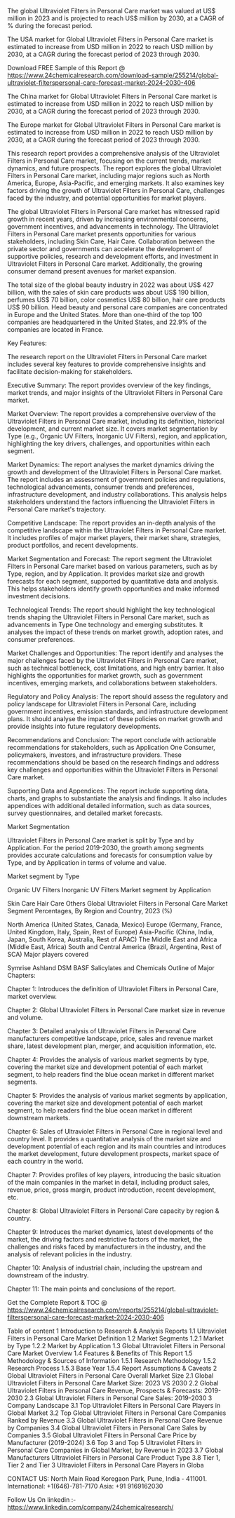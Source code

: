 The global Ultraviolet Filters in Personal Care market was valued at US$ million in 2023 and is projected to reach US$ million by 2030, at a CAGR of % during the forecast period.

The USA market for Global  Ultraviolet Filters in Personal Care  market is estimated to increase from USD million in 2022 to reach USD million by 2030, at a CAGR during the forecast period of 2023 through 2030.

Download FREE Sample of this Report @ https://www.24chemicalresearch.com/download-sample/255214/global-ultraviolet-filterspersonal-care-forecast-market-2024-2030-406

The China market for Global  Ultraviolet Filters in Personal Care  market is estimated to increase from USD million in 2022 to reach USD million by 2030, at a CAGR during the forecast period of 2023 through 2030.

The Europe market for Global  Ultraviolet Filters in Personal Care market is estimated to increase from USD million in 2022 to reach USD million by 2030, at a CAGR during the forecast period of 2023 through 2030.

This research report provides a comprehensive analysis of the Ultraviolet Filters in Personal Care market, focusing on the current trends, market dynamics, and future prospects. The report explores the global Ultraviolet Filters in Personal Care market, including major regions such as North America, Europe, Asia-Pacific, and emerging markets. It also examines key factors driving the growth of Ultraviolet Filters in Personal Care, challenges faced by the industry, and potential opportunities for market players.

The global Ultraviolet Filters in Personal Care market has witnessed rapid growth in recent years, driven by increasing environmental concerns, government incentives, and advancements in technology. The Ultraviolet Filters in Personal Care market presents opportunities for various stakeholders, including Skin Care, Hair Care. Collaboration between the private sector and governments can accelerate the development of supportive policies, research and development efforts, and investment in Ultraviolet Filters in Personal Care market. Additionally, the growing consumer demand present avenues for market expansion.

The total size of the global beauty industry in 2022 was about US$ 427 billion, with the sales of skin care products was about US$ 190 billion, perfumes US$ 70 billion, color cosmetics US$ 80 billion, hair care products US$ 90 billion. Head beauty and personal care companies are concentrated in Europe and the United States. More than one-third of the top 100 companies are headquartered in the United States, and 22.9% of the companies are located in France.

Key Features:

The research report on the Ultraviolet Filters in Personal Care market includes several key features to provide comprehensive insights and facilitate decision-making for stakeholders.

Executive Summary: The report provides overview of the key findings, market trends, and major insights of the Ultraviolet Filters in Personal Care market.

Market Overview: The report provides a comprehensive overview of the Ultraviolet Filters in Personal Care market, including its definition, historical development, and current market size. It covers market segmentation by Type (e.g., Organic UV Filters, Inorganic UV Filters), region, and application, highlighting the key drivers, challenges, and opportunities within each segment.

Market Dynamics: The report analyses the market dynamics driving the growth and development of the Ultraviolet Filters in Personal Care market. The report includes an assessment of government policies and regulations, technological advancements, consumer trends and preferences, infrastructure development, and industry collaborations. This analysis helps stakeholders understand the factors influencing the Ultraviolet Filters in Personal Care market's trajectory.

Competitive Landscape: The report provides an in-depth analysis of the competitive landscape within the Ultraviolet Filters in Personal Care market. It includes profiles of major market players, their market share, strategies, product portfolios, and recent developments.

Market Segmentation and Forecast: The report segment the Ultraviolet Filters in Personal Care market based on various parameters, such as by Type, region, and by Application. It provides market size and growth forecasts for each segment, supported by quantitative data and analysis. This helps stakeholders identify growth opportunities and make informed investment decisions.

Technological Trends: The report should highlight the key technological trends shaping the Ultraviolet Filters in Personal Care market, such as advancements in Type One technology and emerging substitutes. It analyses the impact of these trends on market growth, adoption rates, and consumer preferences.

Market Challenges and Opportunities: The report identify and analyses the major challenges faced by the Ultraviolet Filters in Personal Care market, such as technical bottleneck, cost limitations, and high entry barrier. It also highlights the opportunities for market growth, such as government incentives, emerging markets, and collaborations between stakeholders.

Regulatory and Policy Analysis: The report should assess the regulatory and policy landscape for Ultraviolet Filters in Personal Care, including government incentives, emission standards, and infrastructure development plans. It should analyse the impact of these policies on market growth and provide insights into future regulatory developments.

Recommendations and Conclusion: The report conclude with actionable recommendations for stakeholders, such as Application One Consumer, policymakers, investors, and infrastructure providers. These recommendations should be based on the research findings and address key challenges and opportunities within the Ultraviolet Filters in Personal Care market.

Supporting Data and Appendices: The report include supporting data, charts, and graphs to substantiate the analysis and findings. It also includes appendices with additional detailed information, such as data sources, survey questionnaires, and detailed market forecasts.

Market Segmentation

Ultraviolet Filters in Personal Care market is split by Type and by Application. For the period 2019-2030, the growth among segments provides accurate calculations and forecasts for consumption value by Type, and by Application in terms of volume and value.

Market segment by Type

Organic UV Filters
Inorganic UV Filters
Market segment by Application

Skin Care
Hair Care
Others
Global Ultraviolet Filters in Personal Care Market Segment Percentages, By Region and Country, 2023 (%)

North America (United States, Canada, Mexico)
Europe (Germany, France, United Kingdom, Italy, Spain, Rest of Europe)
Asia-Pacific (China, India, Japan, South Korea, Australia, Rest of APAC)
The Middle East and Africa (Middle East, Africa)
South and Central America (Brazil, Argentina, Rest of SCA)
Major players covered

Symrise
Ashland
DSM
BASF
Salicylates and Chemicals
Outline of Major Chapters:

Chapter 1: Introduces the definition of Ultraviolet Filters in Personal Care, market overview.

Chapter 2: Global Ultraviolet Filters in Personal Care market size in revenue and volume.

Chapter 3: Detailed analysis of Ultraviolet Filters in Personal Care manufacturers competitive landscape, price, sales and revenue market share, latest development plan, merger, and acquisition information, etc.

Chapter 4: Provides the analysis of various market segments by type, covering the market size and development potential of each market segment, to help readers find the blue ocean market in different market segments.

Chapter 5: Provides the analysis of various market segments by application, covering the market size and development potential of each market segment, to help readers find the blue ocean market in different downstream markets.

Chapter 6: Sales of Ultraviolet Filters in Personal Care in regional level and country level. It provides a quantitative analysis of the market size and development potential of each region and its main countries and introduces the market development, future development prospects, market space of each country in the world.

Chapter 7: Provides profiles of key players, introducing the basic situation of the main companies in the market in detail, including product sales, revenue, price, gross margin, product introduction, recent development, etc.

Chapter 8: Global Ultraviolet Filters in Personal Care capacity by region & country.

Chapter 9: Introduces the market dynamics, latest developments of the market, the driving factors and restrictive factors of the market, the challenges and risks faced by manufacturers in the industry, and the analysis of relevant policies in the industry.

Chapter 10: Analysis of industrial chain, including the upstream and downstream of the industry.

Chapter 11: The main points and conclusions of the report.

Get the Complete Report & TOC @ https://www.24chemicalresearch.com/reports/255214/global-ultraviolet-filterspersonal-care-forecast-market-2024-2030-406

Table of content
1 Introduction to Research & Analysis Reports
1.1 Ultraviolet Filters in Personal Care Market Definition
1.2 Market Segments
1.2.1 Market by Type
1.2.2 Market by Application
1.3 Global Ultraviolet Filters in Personal Care Market Overview
1.4 Features & Benefits of This Report
1.5 Methodology & Sources of Information
1.5.1 Research Methodology
1.5.2 Research Process
1.5.3 Base Year
1.5.4 Report Assumptions & Caveats
2 Global Ultraviolet Filters in Personal Care Overall Market Size
2.1 Global Ultraviolet Filters in Personal Care Market Size: 2023 VS 2030
2.2 Global Ultraviolet Filters in Personal Care Revenue, Prospects & Forecasts: 2019-2030
2.3 Global Ultraviolet Filters in Personal Care Sales: 2019-2030
3 Company Landscape
3.1 Top Ultraviolet Filters in Personal Care Players in Global Market
3.2 Top Global Ultraviolet Filters in Personal Care Companies Ranked by Revenue
3.3 Global Ultraviolet Filters in Personal Care Revenue by Companies
3.4 Global Ultraviolet Filters in Personal Care Sales by Companies
3.5 Global Ultraviolet Filters in Personal Care Price by Manufacturer (2019-2024)
3.6 Top 3 and Top 5 Ultraviolet Filters in Personal Care Companies in Global Market, by Revenue in 2023
3.7 Global Manufacturers Ultraviolet Filters in Personal Care Product Type
3.8 Tier 1, Tier 2 and Tier 3 Ultraviolet Filters in Personal Care Players in Globa

CONTACT US:
North Main Road Koregaon Park, Pune, India - 411001.
International: +1(646)-781-7170
Asia: +91 9169162030

Follow Us On linkedin :- https://www.linkedin.com/company/24chemicalresearch/
